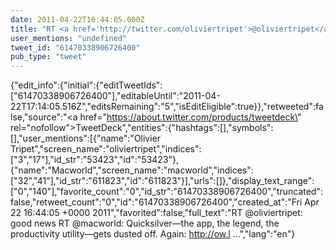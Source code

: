 ```yaml
---
date: 2011-04-22T16:44:05.000Z
title: "RT <a href='http://twitter.com/oliviertripet'>@oliviertripet</a>: good news RT <a href='http://twitter.com/macworld'>@macworld</a>: Quicksilver—the app, the legend, the productivity utility—gets dusted off. Again: http://ow.l ...″"
user_mentions: "undefined"
tweet_id: "61470338906726400"
pub_type: "tweet"
---
```

{"edit_info":{"initial":{"editTweetIds":["61470338906726400"],"editableUntil":"2011-04-22T17:14:05.516Z","editsRemaining":"5","isEditEligible":true}},"retweeted":false,"source":"<a href=\"https://about.twitter.com/products/tweetdeck\" rel=\"nofollow\">TweetDeck</a>","entities":{"hashtags":[],"symbols":[],"user_mentions":[{"name":"Olivier Tripet","screen_name":"oliviertripet","indices":["3","17"],"id_str":"53423","id":"53423"},{"name":"Macworld","screen_name":"macworld","indices":["32","41"],"id_str":"611823","id":"611823"}],"urls":[]},"display_text_range":["0","140"],"favorite_count":"0","id_str":"61470338906726400","truncated":false,"retweet_count":"0","id":"61470338906726400","created_at":"Fri Apr 22 16:44:05 +0000 2011","favorited":false,"full_text":"RT @oliviertripet: good news RT @macworld: Quicksilver—the app, the legend, the productivity utility—gets dusted off. Again: http://ow.l ...","lang":"en"}

